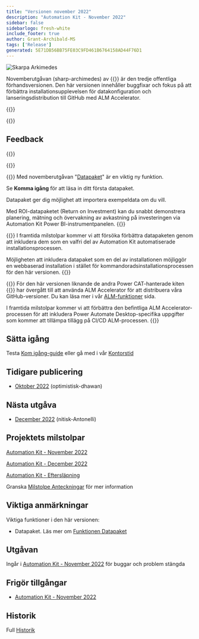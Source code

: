 ```yaml
---
title: "Versionen november 2022"
description: "Automation Kit - November 2022"
sidebar: false
sidebarlogo: fresh-white
include_footer: true
author: Grant-Archibald-MS
tags: ['Release']
generated: 5E71DB56BB75FE03C9FD461B6764158AD44F76D1
---
```


<div class="optional">

![Skarpa Arkimedes](/images/sharp-archimedes.png)

Novemberutgåvan (sharp-archimedes) av {{<product-name>}} är den tredje offentliga förhandsversionen. Den här versionen innehåller buggfixar och fokus på att förbättra installationsupplevelsen för datakonfiguration och lanseringsdistribution till GitHub med ALM Accelerator.

</div>

{{<presentation slides="1,2,3">}}

<div class="optional">

{{<presentationStyles>}}

## Feedback

{{<questions name="/content/sv/releases/november-2022.json" completed="Tack för att du ger feedback" showNavigationButtons="false" locale="sv">}}

</div>

{{<slideStyles>}}

{{<slide  id="slide1" audio="releases/november-2022/DataPacks.mp3" description="Automation Kit Overview" image="releases/november-2022/DataPacks.svg" >}}
Med novemberutgåvan "[Datapaket](/sv/features/datapacks)" är en viktig ny funktion.

Se **Komma igång** för att läsa in ditt första datapaket.

Datapaket ger dig möjlighet att importera exempeldata om du vill.

Med ROI-datapaketet (Return on Investment) kan du snabbt demonstrera planering, mätning och övervakning av avkastning på investeringen via Automation Kit Power BI-instrumentpanelen.
{{</slide>}}

{{<slide  id="slide2" audio="releases/november-2022/DataPacks-WhatsNext.mp3" description="Automation Kit Features" image="releases/november-2022/DataPacks-WhatsNext.svg?v=1" >}}
I framtida milstolpar kommer vi att försöka förbättra datapaketen genom att inkludera dem som en valfri del av Automation Kit automatiserade installationsprocessen.

Möjligheten att inkludera datapaket som en del av installationen möjliggör en webbaserad installation i stället för kommandoradsinstallationsprocessen för den här versionen.
{{</slide>}}


{{<slide id="slide3" audio="releases/november-2022/alm-roadmap.mp3" description="ALM Roadmap" localImage="/images/illustrations/alm-roadmap-2022-11.svg" >}}
För den här versionen liknande de andra Power CAT-hanterade kiten {{<product-name>}} har övergått till att använda ALM Accelerator för att distribuera våra GitHub-versioner. Du kan läsa mer i vår [ALM-funktioner](/sv/features/alm) sida.

I framtida milstolpar kommer vi att förbättra den befintliga ALM Accelerator-processen för att inkludera Power Automate Desktop-specifika uppgifter som kommer att tillämpa tillägg på CI/CD ALM-processen.
{{</slide>}}

<div class="optional">

## Sätta igång

Testa [Kom igång-guide](/sv/get-started) eller gå med i vår [Kontorstid](/sv/office-hours)

## Tidigare publicering

- [Oktober 2022](/sv/releases/october-2022) (optimistisk-dhawan)

## Nästa utgåva

- [December 2022](/sv/releases/december-2022) (nitisk-Antonelli)

## Projektets milstolpar

[Automation Kit - November 2022](https://github.com/orgs/microsoft/projects/486/views/4)

[Automation Kit - December 2022](https://github.com/orgs/microsoft/projects/486/views/5)

[Automation Kit - Eftersläpning](https://github.com/orgs/microsoft/projects/486/views/1)

Granska [Milstolpe Anteckningar](/sv/releases/milestones) för mer information

## Viktiga anmärkningar

Viktiga funktioner i den här versionen:

- Datapaket. Läs mer om [Funktionen Datapaket](/sv/features/datapacks)

## Utgåvan

Ingår i [Automation Kit - November 2022](https://github.com/microsoft/powercat-automation-kit/releases/tag/AutomationKit-November2022) för buggar och problem stängda

## Frigör tillgångar

- [Automation Kit - November 2022](https://github.com/microsoft/powercat-automation-kit/releases/tag/AutomationKit-November2022)

## Historik

Full [Historik](/sv/releases)

</div>
